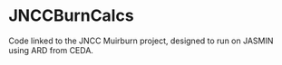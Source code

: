 # JNCCBurnCalcs
Code linked to the JNCC Muirburn project, designed to run on JASMIN using ARD from CEDA.
